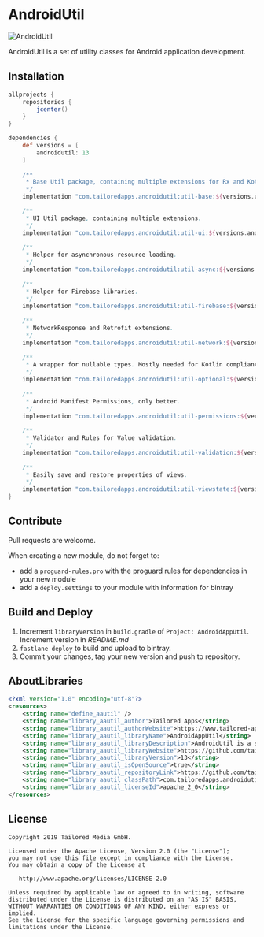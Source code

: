 # AndroidUtil

![AndroidUtil](https://img.shields.io/badge/TailoredApps-AndroidUtil-blue.svg)

AndroidUtil is a set of utility classes for Android application development.

## Installation

```groovy
allprojects {
    repositories {
        jcenter()
    }
}

dependencies {
    def versions = [
        androidutil: 13
    ]
    
    /**
     * Base Util package, containing multiple extensions for Rx and Kotlin. 
     */
    implementation "com.tailoredapps.androidutil:util-base:${versions.androidutil}"

    /**
     * UI Util package, containing multiple extensions. 
     */
    implementation "com.tailoredapps.androidutil:util-ui:${versions.androidutil}"
    
    /**
     * Helper for asynchronous resource loading.
     */
    implementation "com.tailoredapps.androidutil:util-async:${versions.androidutil}"
    
    /**
     * Helper for Firebase libraries. 
     */    
    implementation "com.tailoredapps.androidutil:util-firebase:${versions.androidutil}"
    
    /**
     * NetworkResponse and Retrofit extensions.
     */    
    implementation "com.tailoredapps.androidutil:util-network:${versions.androidutil}"
    
    /**
     * A wrapper for nullable types. Mostly needed for Kotlin compliance with Java APIs such as RxJava.
     */    
    implementation "com.tailoredapps.androidutil:util-optional:${versions.androidutil}"
    
    /**
     * Android Manifest Permissions, only better.
     */    
    implementation "com.tailoredapps.androidutil:util-permissions:${versions.androidutil}"
    
    /**
     * Validator and Rules for Value validation.
     */    
    implementation "com.tailoredapps.androidutil:util-validation:${versions.androidutil}"
    
    /**
     * Easily save and restore properties of views. 
     */    
    implementation "com.tailoredapps.androidutil:util-viewstate:${versions.androidutil}"
}
```

## Contribute

Pull requests are welcome. 

When creating a new module, do not forget to:
* add a `proguard-rules.pro` with the proguard rules for dependencies in your new module 
* add a `deploy.settings` to your module with information for bintray

## Build and Deploy

1. Increment `libraryVersion` in `build.gradle` of `Project: AndroidAppUtil`. Increment version in *README.md*
2. `fastlane deploy` to build and upload to bintray.
3. Commit your changes, tag your new version and push to repository.

## AboutLibraries

``` xml
<?xml version="1.0" encoding="utf-8"?>
<resources>
    <string name="define_aautil" />
    <string name="library_aautil_author">Tailored Apps</string>
    <string name="library_aautil_authorWebsite">https://www.tailored-apps.com/</string>
    <string name="library_aautil_libraryName">AndroidAppUtil</string>
    <string name="library_aautil_libraryDescription">AndroidUtil is a set of utility classes for Android application development.</string>
    <string name="library_aautil_libraryWebsite">https://github.com/tailoredmedia/AndroidAppUtil</string>
    <string name="library_aautil_libraryVersion">13</string>
    <string name="library_aautil_isOpenSource">true</string>
    <string name="library_aautil_repositoryLink">https://github.com/tailoredmedia/AndroidAppUtil.git</string>
    <string name="library_aautil_classPath">com.tailoredapps.androidutil</string>
    <string name="library_aautil_licenseId">apache_2_0</string>
</resources>
```

## License

```
Copyright 2019 Tailored Media GmbH.

Licensed under the Apache License, Version 2.0 (the "License");
you may not use this file except in compliance with the License.
You may obtain a copy of the License at

   http://www.apache.org/licenses/LICENSE-2.0

Unless required by applicable law or agreed to in writing, software
distributed under the License is distributed on an "AS IS" BASIS,
WITHOUT WARRANTIES OR CONDITIONS OF ANY KIND, either express or implied.
See the License for the specific language governing permissions and
limitations under the License.
```
